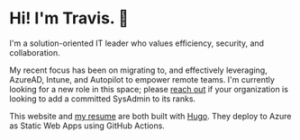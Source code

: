 # Hi! I'm Travis. :wave:

I'm a solution-oriented IT leader who values efficiency, security, and collaboration.

My recent focus has been on migrating to, and effectively leveraging, AzureAD, Intune, and Autopilot to empower remote teams. I'm currently looking for a new role in this space; please [reach out](mailto:travis@tbaraki.net) if your organization is looking to add a committed SysAdmin to its ranks.

This website and [my resume](https://resume.tbaraki.net) are both built with [Hugo](https://gohugo.io). They deploy to Azure as Static Web Apps using GitHub Actions.
